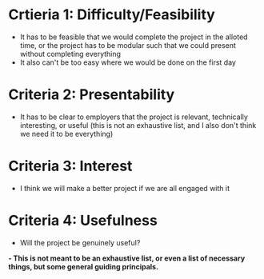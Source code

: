 # Crtieria 1: Difficulty/Feasibility
* It has to be feasible that we would complete the project in the alloted time, or the project has to be modular such that we could present without completing everything
* It also can't be too easy where we would be done on the first day

# Criteria 2: Presentability
* It has to be clear to employers that the project is relevant, technically interesting, or useful (this is not an exhaustive list, and I also don't think we need it to be everything)

# Criteria 3: Interest
* I think we will make a better project if we are all engaged with it

# Criteria 4: Usefulness
* Will the project be genuinely useful?


<b>
- This is not meant to be an exhaustive list, or even a list of necessary things, but some general guiding principals.
